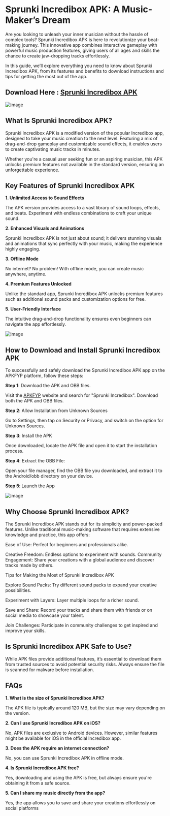 # Sprunki Incredibox APK: A Music-Maker’s Dream

Are you looking to unleash your inner musician without the hassle of complex tools? Sprunki Incredibox APK is here to revolutionize your beat-making journey. This innovative app combines interactive gameplay with powerful music production features, giving users of all ages and skills the chance to create jaw-dropping tracks effortlessly.

In this guide, we’ll explore everything you need to know about Sprunki Incredibox APK, from its features and benefits to download instructions and tips for getting the most out of the app.

## Download Here : [Sprunki Incredibox APK](https://tinyurl.com/yc56f5mf)

![image](https://github.com/user-attachments/assets/92187964-09c0-4750-a389-d8d982b8fbdb)


## What Is Sprunki Incredibox APK?

Sprunki Incredibox APK is a modified version of the popular Incredibox app, designed to take your music creation to the next level. Featuring a mix of drag-and-drop gameplay and customizable sound effects, it enables users to create captivating music tracks in minutes.

Whether you're a casual user seeking fun or an aspiring musician, this APK unlocks premium features not available in the standard version, ensuring an unforgettable experience.

## Key Features of Sprunki Incredibox APK

**1. Unlimited Access to Sound Effects**

The APK version provides access to a vast library of sound loops, effects, and beats. Experiment with endless combinations to craft your unique sound.

**2. Enhanced Visuals and Animations**

Sprunki Incredibox APK is not just about sound; it delivers stunning visuals and animations that sync perfectly with your music, making the experience highly engaging.

**3. Offline Mode**

No internet? No problem! With offline mode, you can create music anywhere, anytime.

**4. Premium Features Unlocked**

Unlike the standard app, Sprunki Incredibox APK unlocks premium features such as additional sound packs and customization options for free.

**5. User-Friendly Interface**

The intuitive drag-and-drop functionality ensures even beginners can navigate the app effortlessly.

![image](https://github.com/user-attachments/assets/d5c050ca-e9d8-4e1d-872c-67e95c646601)


## How to Download and Install Sprunki Incredibox APK

To successfully and safely download the Sprunki Incredibox APK app on the APKFYP platform, follow these steps:

**Step 1**: Download the APK and OBB files.

Visit the [APKFYP](https://tinyurl.com/3hfdj3fv) website and search for "Sprunki Incredibox". Download both the APK and OBB files.

**Step 2**: Allow Installation from Unknown Sources 

Go to Settings, then tap on Security or Privacy, and switch on the option for Unknown Sources.

**Step 3**: Install the APK

Once downloaded, locate the APK file and open it to start the installation process.

**Step 4**: Extract the OBB File: 

Open your file manager, find the OBB file you downloaded, and extract it to the Android/obb directory on your device.

**Step 5**: Launch the App

![image](https://github.com/user-attachments/assets/6f5fe630-250b-43e5-ab11-95008cc66dd6)


## Why Choose Sprunki Incredibox APK?

The Sprunki Incredibox APK stands out for its simplicity and power-packed features. Unlike traditional music-making software that requires extensive knowledge and practice, this app offers:

Ease of Use: Perfect for beginners and professionals alike.

Creative Freedom: Endless options to experiment with sounds.
Community Engagement: Share your creations with a global audience and discover tracks made by others.

Tips for Making the Most of Sprunki Incredibox APK

Explore Sound Packs: Try different sound packs to expand your creative possibilities.

Experiment with Layers: Layer multiple loops for a richer sound.

Save and Share: Record your tracks and share them with friends or on social media to showcase your talent.

Join Challenges: Participate in community challenges to get inspired and improve your skills.

## Is Sprunki Incredibox APK Safe to Use?

While APK files provide additional features, it’s essential to download them from trusted sources to avoid potential security risks. Always ensure the file is scanned for malware before installation.

## FAQs

**1. What is the size of Sprunki Incredibox APK?**

The APK file is typically around 120 MB, but the size may vary depending on the version.

**2. Can I use Sprunki Incredibox APK on iOS?**

No, APK files are exclusive to Android devices. However, similar features might be available for iOS in the official Incredibox app.

**3. Does the APK require an internet connection?**

No, you can use Sprunki Incredibox APK in offline mode.

**4. Is Sprunki Incredibox APK free?**

Yes, downloading and using the APK is free, but always ensure you're obtaining it from a safe source.

**5. Can I share my music directly from the app?**

Yes, the app allows you to save and share your creations effortlessly on social platforms
